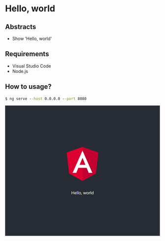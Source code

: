 # Hello, world

## Abstracts

* Show 'Hello, world'

## Requirements

* Visual Studio Code
* Node.js

## How to usage?

````cmd
$ ng serve --host 0.0.0.0 --port 8080
````

<img src="./images/index.png" />